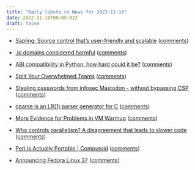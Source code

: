```yaml
---
title: "Daily lobste.rs News for 2022-11-16"
date: 2022-11-16T00:05:02Z
draft: false
---
```






- [Sapling: Source control that’s user-friendly and scalable](https://engineering.fb.com/2022/11/15/open-source/sapling-source-control-scalable/)
  ([comments](https://lobste.rs/s/6jllik/sapling_source_control_s_user_friendly))



- [.io domains considered harmful](https://j3s.sh/thought/.io-domains-considered-harmful.html)
  ([comments](https://lobste.rs/s/5px6cu/io_domains_considered_harmful))



- [ABI compatibility in Python: how hard could it be?](https://blog.trailofbits.com/2022/11/15/python-wheels-abi-abi3audit/)
  ([comments](https://lobste.rs/s/pk94fw/abi_compatibility_python_how_hard_could))



- [Split Your Overwhelmed Teams](https://queue.acm.org/detail.cfm?id=3570920)
  ([comments](https://lobste.rs/s/5flb6a/split_your_overwhelmed_teams))



- [Stealing passwords from infosec Mastodon - without bypassing CSP](https://portswigger.net/research/stealing-passwords-from-infosec-mastodon-without-bypassing-csp)
  ([comments](https://lobste.rs/s/nzkjwp/stealing_passwords_from_infosec))



- [cparse is an LR(1) parser generator for C](https://github.com/jafarlihi/cparse)
  ([comments](https://lobste.rs/s/jpfxkz/cparse_is_lr_1_parser_generator_for_c))



- [More Evidence for Problems in VM Warmup](https://tratt.net/laurie/blog/2022/more_evidence_for_problems_in_vm_warmup.html)
  ([comments](https://lobste.rs/s/wm1y9a/more_evidence_for_problems_vm_warmup))



- [Who controls parallelism? A disagreement that leads to slower code](https://pythonspeed.com/articles/concurrency-control/)
  ([comments](https://lobste.rs/s/n6jdsz/who_controls_parallelism_disagreement))



- [Perl is Actually Portable | Computoid](https://computoid.com/posts/Perl-is-Actually-Portable.html)
  ([comments](https://lobste.rs/s/k9mm26/perl_is_actually_portable_computoid))



- [Announcing Fedora Linux 37](https://fedoramagazine.org/announcing-fedora-37/)
  ([comments](https://lobste.rs/s/zomdi1/announcing_fedora_linux_37))


